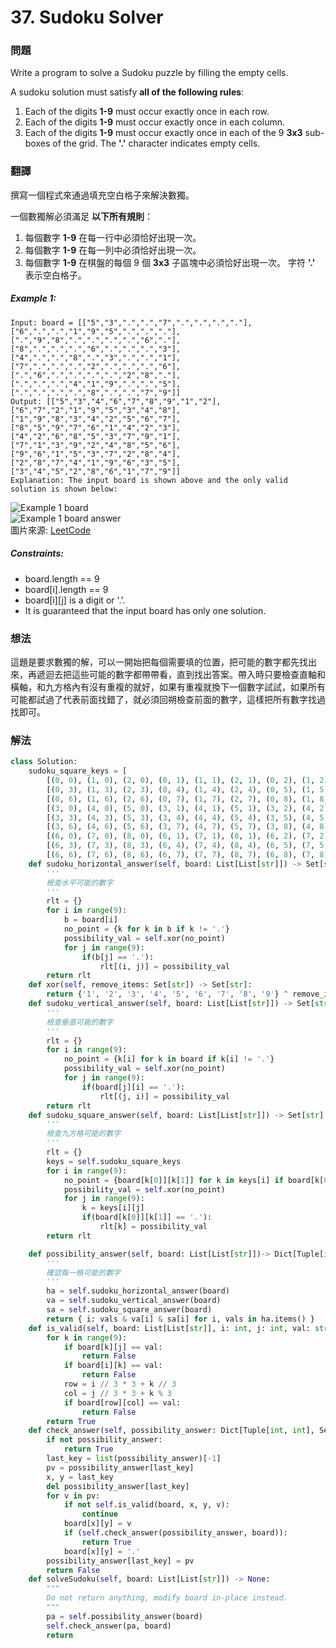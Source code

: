 # 37. Sudoku Solver
### 問題
Write a program to solve a Sudoku puzzle by filling the empty cells.

A sudoku solution must satisfy **all of the following rules**:

1. Each of the digits **1-9** must occur exactly once in each row.
2. Each of the digits **1-9** must occur exactly once in each column.
3. Each of the digits **1-9** must occur exactly once in each of the 9 **3x3** sub-boxes of the grid.
The **'.'** character indicates empty cells.

### 翻譯
撰寫一個程式來通過填充空白格子來解決數獨。

一個數獨解必須滿足 **以下所有規則**：

1. 每個數字 **1-9** 在每一行中必須恰好出現一次。
2. 每個數字 **1-9** 在每一列中必須恰好出現一次。
3. 每個數字 **1-9** 在棋盤的每個 9 個 **3x3** 子區塊中必須恰好出現一次。
字符 **'.'** 表示空白格子。

##### Example 1:
    Input: board = [["5","3",".",".","7",".",".",".","."],["6",".",".","1","9","5",".",".","."],[".","9","8",".",".",".",".","6","."],["8",".",".",".","6",".",".",".","3"],["4",".",".","8",".","3",".",".","1"],["7",".",".",".","2",".",".",".","6"],[".","6",".",".",".",".","2","8","."],[".",".",".","4","1","9",".",".","5"],[".",".",".",".","8",".",".","7","9"]]
    Output: [["5","3","4","6","7","8","9","1","2"],["6","7","2","1","9","5","3","4","8"],["1","9","8","3","4","2","5","6","7"],["8","5","9","7","6","1","4","2","3"],["4","2","6","8","5","3","7","9","1"],["7","1","3","9","2","4","8","5","6"],["9","6","1","5","3","7","2","8","4"],["2","8","7","4","1","9","6","3","5"],["3","4","5","2","8","6","1","7","9"]]
    Explanation: The input board is shown above and the only valid solution is shown below:

![Example 1 board](https://upload.wikimedia.org/wikipedia/commons/thumb/f/ff/Sudoku-by-L2G-20050714.svg/250px-Sudoku-by-L2G-20050714.svg.png "Example 1 board")  
![Example 1 board answer](https://upload.wikimedia.org/wikipedia/commons/thumb/3/31/Sudoku-by-L2G-20050714_solution.svg/250px-Sudoku-by-L2G-20050714_solution.svg.png "Example 1 board answer")  
圖片來源: [LeetCode](https://leetcode.com/problems/sudoku-solver/)  

##### Constraints:
- board.length == 9
- board[i].length == 9
- board[i][j] is a digit or '.'.
- It is guaranteed that the input board has only one solution.

### 想法
這題是要求數獨的解，可以一開始把每個需要填的位置，把可能的數字都先找出來，再遞迴去把這些可能的數字都帶帶看，直到找出答案。帶入時只要檢查直軸和橫軸，和九方格內有沒有重複的就好，如果有重複就換下一個數字試試，如果所有可能都試過了代表前面找錯了，就必須回朔檢查前面的數字，這樣把所有數字找過找即可。
### 解法
```python
class Solution:
    sudoku_square_keys = [
        [(0, 0), (1, 0), (2, 0), (0, 1), (1, 1), (2, 1), (0, 2), (1, 2), (2, 2)], 
        [(0, 3), (1, 3), (2, 3), (0, 4), (1, 4), (2, 4), (0, 5), (1, 5), (2, 5)], 
        [(0, 6), (1, 6), (2, 6), (0, 7), (1, 7), (2, 7), (0, 8), (1, 8), (2, 8)], 
        [(3, 0), (4, 0), (5, 0), (3, 1), (4, 1), (5, 1), (3, 2), (4, 2), (5, 2)], 
        [(3, 3), (4, 3), (5, 3), (3, 4), (4, 4), (5, 4), (3, 5), (4, 5), (5, 5)], 
        [(3, 6), (4, 6), (5, 6), (3, 7), (4, 7), (5, 7), (3, 8), (4, 8), (5, 8)], 
        [(6, 0), (7, 0), (8, 0), (6, 1), (7, 1), (8, 1), (6, 2), (7, 2), (8, 2)], 
        [(6, 3), (7, 3), (8, 3), (6, 4), (7, 4), (8, 4), (6, 5), (7, 5), (8, 5)], 
        [(6, 6), (7, 6), (8, 6), (6, 7), (7, 7), (8, 7), (6, 8), (7, 8), (8, 8)]]
    def sudoku_horizontal_answer(self, board: List[List[str]]) -> Set[str]:
        '''
        檢查水平可能的數字
        '''
        rlt = {}
        for i in range(9):
            b = board[i]
            no_point = {k for k in b if k != '.'}
            possibility_val = self.xor(no_point)
            for j in range(9):
                if(b[j] == '.'):
                    rlt[(i, j)] = possibility_val
        return rlt
    def xor(self, remove_items: Set[str]) -> Set[str]:
        return {'1', '2', '3', '4', '5', '6', '7', '8', '9'} ^ remove_items
    def sudoku_vertical_answer(self, board: List[List[str]]) -> Set[str]:
        '''
        檢查垂直可能的數字
        '''
        rlt = {}
        for i in range(9):
            no_point = {k[i] for k in board if k[i] != '.'}
            possibility_val = self.xor(no_point)
            for j in range(9):
                if(board[j][i] == '.'):
                    rlt[(j, i)] = possibility_val
        return rlt
    def sudoku_square_answer(self, board: List[List[str]]) -> Set[str]:
        '''
        檢查九方格可能的數字
        '''
        rlt = {}
        keys = self.sudoku_square_keys
        for i in range(9):
            no_point = {board[k[0]][k[1]] for k in keys[i] if board[k[0]][k[1]] != '.'}
            possibility_val = self.xor(no_point)
            for j in range(9):
                k = keys[i][j]
                if(board[k[0]][k[1]] == '.'):
                    rlt[k] = possibility_val
        return rlt

    def possibility_answer(self, board: List[List[str]])-> Dict[Tuple[int, int], Set[str]]:
        '''
        確認每一格可能的數字
        '''
        ha = self.sudoku_horizontal_answer(board)
        va = self.sudoku_vertical_answer(board)
        sa = self.sudoku_square_answer(board)  
        return { i: vals & va[i] & sa[i] for i, vals in ha.items() }
    def is_valid(self, board: List[List[str]], i: int, j: int, val: str)-> bool:
        for k in range(9):
            if board[k][j] == val:
                return False
            if board[i][k] == val:
                return False
            row = i // 3 * 3 + k // 3
            col = j // 3 * 3 + k % 3
            if board[row][col] == val:
                return False
        return True
    def check_answer(self, possibility_answer: Dict[Tuple[int, int], Set[str]], board: List[List[str]]) -> bool:
        if not possibility_answer:
            return True
        last_key = list(possibility_answer)[-1]
        pv = possibility_answer[last_key]
        x, y = last_key
        del possibility_answer[last_key]
        for v in pv:
            if not self.is_valid(board, x, y, v):
                continue
            board[x][y] = v
            if (self.check_answer(possibility_answer, board)):
                return True
            board[x][y] = '.'
        possibility_answer[last_key] = pv
        return False
    def solveSudoku(self, board: List[List[str]]) -> None:
        """
        Do not return anything, modify board in-place instead.
        """
        pa = self.possibility_answer(board)
        self.check_answer(pa, board)
        return
```